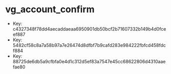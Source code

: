 # vg_account_confirm

* Key: c4327348f78dd4aecaddaeaa6950901db50bcf2b71607332b149b4d0fceef887
* Key: 5482cf58c8a7a58b97a7e26474d8dfbf7b9cafd283e984222fbfcd458fdcf884 
* Key: 88725de6db5a9cfbfa0e4d1c312d5ef83a7547e45cc68622806d4310aaefae80

